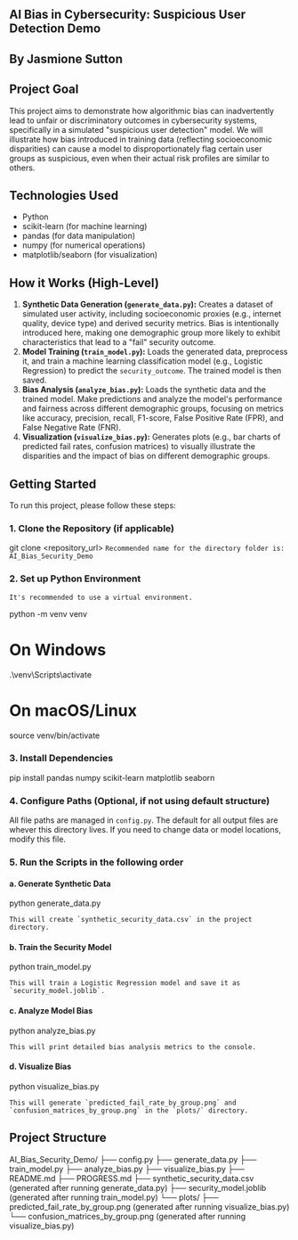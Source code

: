 ## AI Bias in Cybersecurity: Suspicious User Detection Demo
## By Jasmione Sutton

## Project Goal
This project aims to demonstrate how algorithmic bias can inadvertently lead to unfair or discriminatory outcomes in cybersecurity systems, specifically in a simulated "suspicious user detection" model. We will illustrate how bias introduced in training data (reflecting socioeconomic disparities) can cause a model to disproportionately flag certain user groups as suspicious, even when their actual risk profiles are similar to others.

## Technologies Used
- Python
- scikit-learn (for machine learning)
- pandas (for data manipulation)
- numpy (for numerical operations)
- matplotlib/seaborn (for visualization)

## How it Works (High-Level)
1.  **Synthetic Data Generation (`generate_data.py`):** Creates a dataset of simulated user activity, including socioeconomic proxies (e.g., internet quality, device type) and derived security metrics. Bias is intentionally introduced here, making one demographic group more likely to exhibit characteristics that lead to a "fail" security outcome.
2.  **Model Training (`train_model.py`):** Loads the generated data, preprocess it, and train a machine learning classification model (e.g., Logistic Regression) to predict the `security_outcome`. The trained model is then saved.
3.  **Bias Analysis (`analyze_bias.py`):** Loads the synthetic data and the trained model. Make predictions and analyze the model's performance and fairness across different demographic groups, focusing on metrics like accuracy, precision, recall, F1-score, False Positive Rate (FPR), and False Negative Rate (FNR).
4.  **Visualization (`visualize_bias.py`):** Generates plots (e.g., bar charts of predicted fail rates, confusion matrices) to visually illustrate the disparities and the impact of bias on different demographic groups.

## Getting Started

To run this project, please follow these steps:

### 1. Clone the Repository (if applicable)
git clone <repository_url>
```Recommended name for the directory folder is: AI_Bias_Security_Demo```


### 2. Set up Python Environment
```It's recommended to use a virtual environment.```

python -m venv venv

# On Windows
.\venv\Scripts\activate

# On macOS/Linux
source venv/bin/activate


### 3. Install Dependencies
pip install pandas numpy scikit-learn matplotlib seaborn


### 4. Configure Paths (Optional, if not using default structure)
All file paths are managed in `config.py`. The default for all output files are whever this directory lives. 
If you need to change data or model locations, modify this file.

### 5. Run the Scripts in the following order

#### a. Generate Synthetic Data
python generate_data.py

```This will create `synthetic_security_data.csv` in the project directory.```

#### b. Train the Security Model
python train_model.py

```This will train a Logistic Regression model and save it as `security_model.joblib`.```

#### c. Analyze Model Bias
python analyze_bias.py

```This will print detailed bias analysis metrics to the console.```

#### d. Visualize Bias
python visualize_bias.py

```This will generate `predicted_fail_rate_by_group.png` and `confusion_matrices_by_group.png` in the `plots/` directory.```

## Project Structure

AI_Bias_Security_Demo/
├── config.py
├── generate_data.py
├── train_model.py
├── analyze_bias.py
├── visualize_bias.py
├── README.md
├── PROGRESS.md
├── synthetic_security_data.csv (generated after running generate_data.py)
├── security_model.joblib (generated after running train_model.py)
└── plots/
    ├── predicted_fail_rate_by_group.png (generated after running visualize_bias.py)
    └── confusion_matrices_by_group.png (generated after running visualize_bias.py)
